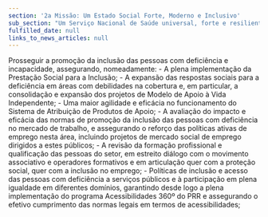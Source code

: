 ```yaml
---
section: '2a Missão: Um Estado Social Forte, Moderno e Inclusivo'
sub_section: "Um Serviço Nacional de Saúde universal, forte e resiliente"
fulfilled_date: null
links_to_news_articles: null
---
```


Prosseguir a promoção da inclusão das pessoas com deficiência e incapacidade, assegurando, nomeadamente: - A plena implementação da Prestação Social para a Inclusão; - A expansão das respostas sociais para a deficiência em áreas com debilidades na cobertura e, em particular, a consolidação e expansão dos projetos de Modelo de Apoio à Vida Independente; - Uma maior agilidade e eficácia no funcionamento do Sistema de Atribuição de Produtos de Apoio; - A avaliação do impacto e eficácia das normas de promoção da inclusão das pessoas com deficiência no mercado de trabalho, e assegurando o reforço das políticas ativas de emprego nesta área, incluindo projetos de mercado social de emprego dirigidos a estes públicos; - A revisão da formação profissional e qualificação das pessoas do setor, em estreito diálogo com o movimento associativo e operadores formativos e em articulação quer com a proteção social, quer com a inclusão no emprego; - Políticas de inclusão e acesso das pessoas com deficiência a serviços públicos e à participação em plena igualdade em diferentes domínios, garantindo desde logo a plena implementação do programa Acessibilidades 360º do PRR e assegurando o efetivo cumprimento das normas legais em termos de acessibilidades;